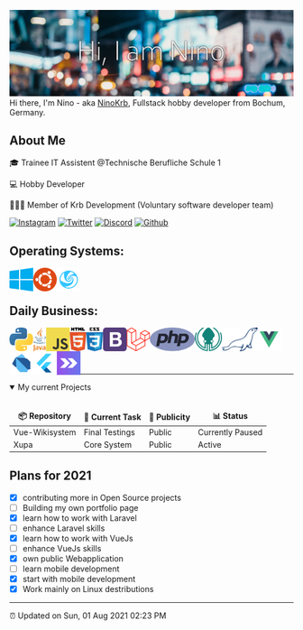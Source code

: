 ![Header image](https://github.com/NinoKrb/NinoKrb/blob/main/GitHub_Header.png)
Hi there, I'm Nino - aka [NinoKrb](https://github.com/ninokrb), Fullstack hobby developer from Bochum, Germany.


## About Me
🎓 Trainee IT Assistent @Technische Berufliche Schule 1

💻 Hobby Developer

👨🏻‍💻 Member of Krb Development (Voluntary software developer team)

[![Instagram](https://img.shields.io/badge/-nino.gla-red?style=flat-square&logo=instagram&logoColor=white)](https://www.instagram.com/nino.gla/)
[![Twitter](https://img.shields.io/badge/-NinoKrb-1DA1F2?style=flat-square&logo=twitter&logoColor=white)](https://www.twitter.com/ninokrb/)
[![Discord](https://img.shields.io/badge/-NinoKrb%230420-7289DA?style=flat-square&logo=discord&logoColor=white)](https://discord.gg/vKZ5N6hCBM)
[![Github](https://img.shields.io/badge/-NinoKrb-gray?style=flat-square&logo=github&logoColor=white)](https://www.github.com/ninokrb/)

## Operating Systems:
<a href="https://www.microsoft.com" target="_blank"><img align="left" alt="Windows 10" height ="42px" src="https://github.com/NinoKrb/NinoKrb/blob/main/language_and_tools/square/OS/windows10.svg"></a>
<a href="https://ubuntu.com/download" target="_blank"><img align="left" alt="Ubuntu 20.10" height ="42px" src="https://github.com/NinoKrb/NinoKrb/blob/main/language_and_tools/square/OS/ubuntu.svg"></a>
<a href="https://www.deepin.org" target="_blank"><img align="left" alt="Deepin 20.02.02" height ="42px" src="https://github.com/NinoKrb/NinoKrb/blob/main/language_and_tools/square/OS/deepin-logo.svg"></a>

<br><br>

## Daily Business:
<a href="https://www.python.org" target="_blank"><img align="left" alt="Python" height ="42px" src="https://github.com/NinoKrb/NinoKrb/blob/main/language_and_tools/square/python/python-5.svg"></a>
<a href="https://www.java.com" target="_blank"><img align="left" alt="Java" height ="42px" src="https://github.com/NinoKrb/NinoKrb/blob/main/language_and_tools/square/java/java-4.svg"></a>
<a href="https://developer.mozilla.org/en-US/docs/Web/JavaScript" target="_blank"> <img align="left" alt="JavaScript" height ="42px"  src="https://github.com/NinoKrb/NinoKrb/blob/main/language_and_tools/square/js/logo-javascript.svg"> </a>
<a href="https://developer.mozilla.org/de/docs/Web/HTML" target="_blank"> <img align="left" alt="HTML5" height ="42px"  src="https://github.com/NinoKrb/NinoKrb/blob/main/language_and_tools/square/html/html5.svg"> </a>
<a href="https://developer.mozilla.org/de/docs/Web/CSS" target="_blank"> <img align="left" alt="CSS" height ="42px"  src="https://github.com/NinoKrb/NinoKrb/blob/main/language_and_tools/square/css/css-5.svg"> </a>
<a href="https://getbootstrap.com/" target="_blank"> <img align="left" alt="Bootstrap4" height ="42px"  src="https://github.com/NinoKrb/NinoKrb/blob/main/language_and_tools/square/bootstrap/bootstrap-4.svg"> </a>
<a href="https://laravel.com/" target="_blank"> <img align="left" alt="Laravel" height ="42px"  src="https://github.com/NinoKrb/NinoKrb/blob/main/language_and_tools/square/laravel/laravel-2.svg"> </a>
<a href="https://www.php.net/manual/de/intro-whatis.php" target="_blank"> <img align="left" alt="PHP" height ="42px"  src="https://github.com/NinoKrb/NinoKrb/blob/main/language_and_tools/square/php/php-1.svg"> </a>
<a href="https://www.gitkraken.com/" target="_blank"> <img align="left" alt="Gitkraken" height ="42px"  src="https://github.com/NinoKrb/NinoKrb/blob/main/language_and_tools/square/gitkraken/gitkraken.svg"> </a>
<a href="https://mariadb.org/" target="_blank"> <img align="left" alt="MariaDB" height ="42px"  src="https://github.com/NinoKrb/NinoKrb/blob/main/language_and_tools/square/mariadb/mariadb.svg"> </a>
<a href="https://vuejs.org/" target="_blank"> <img align="left" alt="VueJs" height ="42px"  src="https://github.com/NinoKrb/NinoKrb/blob/main/language_and_tools/square/vue/vue.svg"> </a>
<a href="https://dart.dev/" target="_blank"> <img align="left" alt="Dart" height ="42px"  src="https://github.com/NinoKrb/NinoKrb/blob/main/language_and_tools/square/dart/dart.svg"> </a>
<a href="https://flutter.dev/" target="_blank"> <img align="left" alt="VueJs" height ="42px"  src="https://github.com/NinoKrb/NinoKrb/blob/main/language_and_tools/square/flutter/flutter.svg"> </a>
<a href="https://inertiajs.com/" target="_blank"> <img align="left" alt="IntersiaJs" height ="42px"  src="https://github.com/NinoKrb/NinoKrb/blob/main/language_and_tools/square/IntersiaJs.png"> </a>


<br><br><br><br>

---

<details open>
<summary>My current Projects</summary>
<br>
  
<table>
  <thead align="center">
    <tr border: none;>
      <td><b>📦 Repository</b></td>
      <td><b>🔨 Current Task</b></td>
      <td><b>👀 Publicity</b></td>
      <td><b>📊 Status</b></td>
    </tr>
  </thead>
  <tbody>
    <tr>
      <td>Vue-Wikisystem</td>
      <td>Final Testings</td>
      <td>Public</td>
      <td>Currently Paused</td>
    </tr>
    <tr>
      <td>Xupa</td>
      <td>Core System</td>
      <td>Public</td>
      <td>Active</td>
    </tr>
  </tbody>
</table>

</details>

## Plans for 2021

- [x] contributing more in Open Source projects
- [ ] Building my own portfolio page
- [x] learn how to work with Laravel
- [ ] enhance Laravel skills
- [x] learn how to work with VueJs
- [ ] enhance VueJs skills
- [x] own public Webapplication
- [ ] learn mobile development
- [x] start with mobile development
- [x] Work mainly on Linux destributions

---

⏰ Updated on Sun, 01 Aug 2021 02:23 PM

